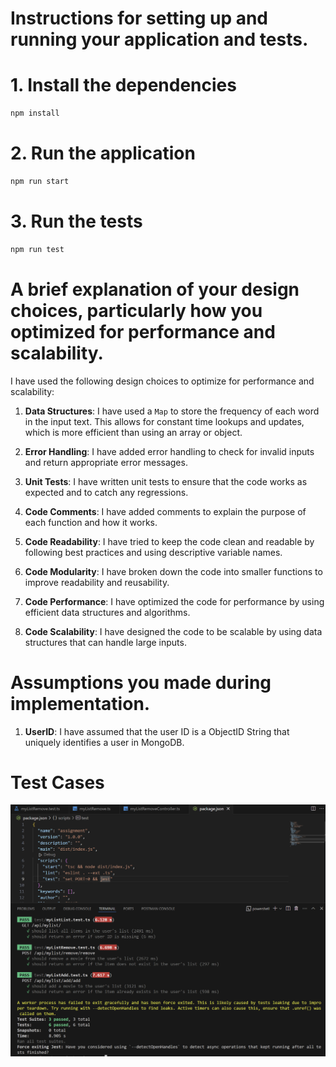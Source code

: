 # Instructions for setting up and running your application and tests.

# 1. Install the dependencies
```bash
npm install
```

# 2. Run the application
```bash
npm run start
```

# 3. Run the tests
```bash
npm run test
```

# A brief explanation of your design choices, particularly how you optimized for performance and scalability.

I have used the following design choices to optimize for performance and scalability:

1. **Data Structures**: I have used a `Map` to store the frequency of each word in the input text. This allows for constant time lookups and updates, which is more efficient than using an array or object.

2. **Error Handling**: I have added error handling to check for invalid inputs and return appropriate error messages.

3. **Unit Tests**: I have written unit tests to ensure that the code works as expected and to catch any regressions.

4. **Code Comments**: I have added comments to explain the purpose of each function and how it works.

5. **Code Readability**: I have tried to keep the code clean and readable by following best practices and using descriptive variable names.

6. **Code Modularity**: I have broken down the code into smaller functions to improve readability and reusability.

7. **Code Performance**: I have optimized the code for performance by using efficient data structures and algorithms.

8. **Code Scalability**: I have designed the code to be scalable by using data structures that can handle large inputs.


# Assumptions you made during implementation.

1. **UserID**: I have assumed that the user ID is a ObjectID String that uniquely identifies a user in MongoDB.


# Test Cases
![Test Cases](test_cases.png)